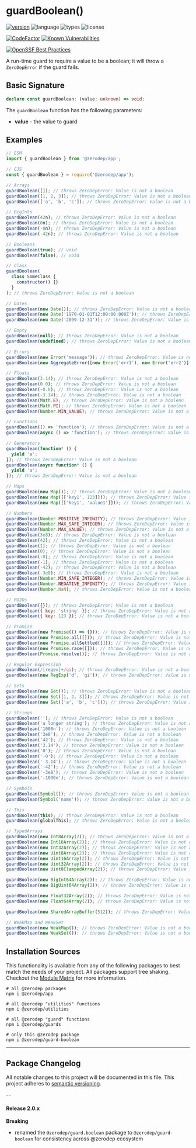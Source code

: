 # guardBoolean()

[![version](https://img.shields.io/npm/v/@zerodep/guard-boolean?style=flat-square&color=blue)](https://www.npmjs.com/package/@zerodep/guard-boolean)
![language](https://img.shields.io/badge/typescript-100%25-blue?style=flat-square)
![types](https://img.shields.io/badge/types-included-blue?style=flat-square)
![license](https://img.shields.io/github/license/cdepage/zerodep?color=blue&style=flat-square)

[![CodeFactor](https://www.codefactor.io/repository/github/cdepage/zerodep/badge)](https://www.codefactor.io/repository/github/cdepage/zerodep)
[![Known Vulnerabilities](https://snyk.io/test/github/cdepage/zerodep/badge.svg)](https://snyk.io/test/github/cdepage/zerodep)

[![OpenSSF Best Practices](https://www.bestpractices.dev/projects/9225/badge)](https://www.bestpractices.dev/projects/9225)

A run-time guard to require a value to be a boolean; it will throw a `ZeroDepError` if the guard fails.

## Basic Signature

```typescript
declare const guardBoolean: (value: unknown) => void;
```

The `guardBoolean` function has the following parameters:

- **value** - the value to guard

## Examples

```javascript
// ESM
import { guardBoolean } from '@zerodep/app';

// CJS
const { guardBoolean } = require('@zerodep/app');
```

```javascript
// Arrays
guardBoolean([]); // throws ZeroDepError: Value is not a boolean
guardBoolean([1, 2, 3]); // throws ZeroDepError: Value is not a boolean
guardBoolean(['a', 'b', 'c']); // throws ZeroDepError: Value is not a boolean

// BigInts
guardBoolean(42n); // throws ZeroDepError: Value is not a boolean
guardBoolean(0n); // throws ZeroDepError: Value is not a boolean
guardBoolean(-0n); // throws ZeroDepError: Value is not a boolean
guardBoolean(-42n); // throws ZeroDepError: Value is not a boolean

// Booleans
guardBoolean(true); // void
guardBoolean(false); // void

// Class
guardBoolean(
  class SomeClass {
    constructor() {}
  }
); // throws ZeroDepError: Value is not a boolean

// Dates
guardBoolean(new Date()); // throws ZeroDepError: Value is not a boolean
guardBoolean(new Date('1970-01-01T12:00:00.000Z')); // throws ZeroDepError: Value is not a boolean
guardBoolean(new Date('2099-12-31')); // throws ZeroDepError: Value is not a boolean

// Empty
guardBoolean(null); // throws ZeroDepError: Value is not a boolean
guardBoolean(undefined); // throws ZeroDepError: Value is not a boolean

// Errors
guardBoolean(new Error('message')); // throws ZeroDepError: Value is not a boolean
guardBoolean(new AggregateError([new Error('err1'), new Error('err2')], 'message')); // throws ZeroDepError: Value is not a boolean

// Floats
guardBoolean(3.14); // throws ZeroDepError: Value is not a boolean
guardBoolean(0.0); // throws ZeroDepError: Value is not a boolean
guardBoolean(-0.0); // throws ZeroDepError: Value is not a boolean
guardBoolean(-3.14); // throws ZeroDepError: Value is not a boolean
guardBoolean(Math.E); // throws ZeroDepError: Value is not a boolean
guardBoolean(Math.PI); // throws ZeroDepError: Value is not a boolean
guardBoolean(Number.MIN_VALUE); // throws ZeroDepError: Value is not a boolean

// Functions
guardBoolean(() => 'function'); // throws ZeroDepError: Value is not a boolean
guardBoolean(async () => 'function'); // throws ZeroDepError: Value is not a boolean

// Generators
guardBoolean(function* () {
  yield 'a';
}); // throws ZeroDepError: Value is not a boolean
guardBoolean(async function* () {
  yield 'a';
}); // throws ZeroDepError: Value is not a boolean

// Maps
guardBoolean(new Map()); // throws ZeroDepError: Value is not a boolean
guardBoolean(new Map([['key1', 123]])); // throws ZeroDepError: Value is not a boolean
guardBoolean(new Map([['key1', 'value1']])); // throws ZeroDepError: Value is not a boolean

// Numbers
guardBoolean(Number.POSITIVE_INFINITY); // throws ZeroDepError: Value is not a boolean
guardBoolean(Number.MAX_SAFE_INTEGER); // throws ZeroDepError: Value is not a boolean
guardBoolean(Number.MAX_VALUE); // throws ZeroDepError: Value is not a boolean
guardBoolean(3e8); // throws ZeroDepError: Value is not a boolean
guardBoolean(42); // throws ZeroDepError: Value is not a boolean
guardBoolean(1); // throws ZeroDepError: Value is not a boolean
guardBoolean(0); // throws ZeroDepError: Value is not a boolean
guardBoolean(-0); // throws ZeroDepError: Value is not a boolean
guardBoolean(-1); // throws ZeroDepError: Value is not a boolean
guardBoolean(-42); // throws ZeroDepError: Value is not a boolean
guardBoolean(-3e8); // throws ZeroDepError: Value is not a boolean
guardBoolean(Number.MIN_SAFE_INTEGER); // throws ZeroDepError: Value is not a boolean
guardBoolean(Number.NEGATIVE_INFINITY); // throws ZeroDepError: Value is not a boolean
guardBoolean(Number.NaN); // throws ZeroDepError: Value is not a boolean

// POJOs
guardBoolean({}); // throws ZeroDepError: Value is not a boolean
guardBoolean({ key: 'string' }); // throws ZeroDepError: Value is not a boolean
guardBoolean({ key: 123 }); // throws ZeroDepError: Value is not a boolean

// Promise
guardBoolean(new Promise(() => {})); // throws ZeroDepError: Value is not a boolean
guardBoolean(new Promise.all([])); // throws ZeroDepError: Value is not a boolean
guardBoolean(new Promise.allSettled([])); // throws ZeroDepError: Value is not a boolean
guardBoolean(new Promise.race([])); // throws ZeroDepError: Value is not a boolean
guardBoolean(Promise.resolve()); // throws ZeroDepError: Value is not a boolean

// Regular Expression
guardBoolean(/[regex]+/gi); // throws ZeroDepError: Value is not a boolean
guardBoolean(new RegExp('d', 'gi')); // throws ZeroDepError: Value is not a boolean

// Sets
guardBoolean(new Set()); // throws ZeroDepError: Value is not a boolean
guardBoolean(new Set([1, 2, 3])); // throws ZeroDepError: Value is not a boolean
guardBoolean(new Set(['a', 'b', 'c'])); // throws ZeroDepError: Value is not a boolean

// Strings
guardBoolean(''); // throws ZeroDepError: Value is not a boolean
guardBoolean('a longer string'); // throws ZeroDepError: Value is not a boolean
guardBoolean('1000n'); // throws ZeroDepError: Value is not a boolean
guardBoolean('3e8'); // throws ZeroDepError: Value is not a boolean
guardBoolean('42'); // throws ZeroDepError: Value is not a boolean
guardBoolean('3.14'); // throws ZeroDepError: Value is not a boolean
guardBoolean('0'); // throws ZeroDepError: Value is not a boolean
guardBoolean('-0'); // throws ZeroDepError: Value is not a boolean
guardBoolean('-3.14'); // throws ZeroDepError: Value is not a boolean
guardBoolean('-42'); // throws ZeroDepError: Value is not a boolean
guardBoolean('-3e8'); // throws ZeroDepError: Value is not a boolean
guardBoolean('-1000n'); // throws ZeroDepError: Value is not a boolean

// Symbols
guardBoolean(Symbol()); // throws ZeroDepError: Value is not a boolean
guardBoolean(Symbol('name')); // throws ZeroDepError: Value is not a boolean

// This
guardBoolean(this); // throws ZeroDepError: Value is not a boolean
guardBoolean(globalThis); // throws ZeroDepError: Value is not a boolean

// TypedArrays
guardBoolean(new Int8Array(2)); // throws ZeroDepError: Value is not a boolean
guardBoolean(new Int16Array(2)); // throws ZeroDepError: Value is not a boolean
guardBoolean(new Int32Array(2)); // throws ZeroDepError: Value is not a boolean
guardBoolean(new Uint8Array(2)); // throws ZeroDepError: Value is not a boolean
guardBoolean(new Uint16Array(2)); // throws ZeroDepError: Value is not a boolean
guardBoolean(new Uint32Array(2)); // throws ZeroDepError: Value is not a boolean
guardBoolean(new Uint8ClampedArray(2)); // throws ZeroDepError: Value is not a boolean

guardBoolean(new BigInt64Array(2)); // throws ZeroDepError: Value is not a boolean
guardBoolean(new BigUint64Array(2)); // throws ZeroDepError: Value is not a boolean

guardBoolean(new Float32Array(2)); // throws ZeroDepError: Value is not a boolean
guardBoolean(new Float64Array(2)); // throws ZeroDepError: Value is not a boolean

guardBoolean(new SharedArrayBuffer(512)); // throws ZeroDepError: Value is not a boolean

// WeakMap and WeakSet
guardBoolean(new WeakMap()); // throws ZeroDepError: Value is not a boolean
guardBoolean(new WeakSet()); // throws ZeroDepError: Value is not a boolean
```

## Installation Sources

This functionality is available from any of the following packages to best match the needs of your project. All packages support tree shaking. Checkout the [Module Matrix](/) for more information.

```shell
# all @zerodep packages
npm i @zerodep/app

# all @zerodep "utilities" functions
npm i @zerodep/utilities

# all @zerodep "guard" functions
npm i @zerodep/guards

# only this @zerodep package
npm i @zerodep/guard-boolean
```

---

## Package Changelog

All notable changes to this project will be documented in this file. This project adheres to [semantic versioning](https://semver.org/spec/v2.0.0.html).

--

#### Release 2.0.x

**Breaking**

- renamed the `@zerodep/guard.boolean` package to `@zerodep/guard-boolean` for consistency across @zerodep ecosystem
